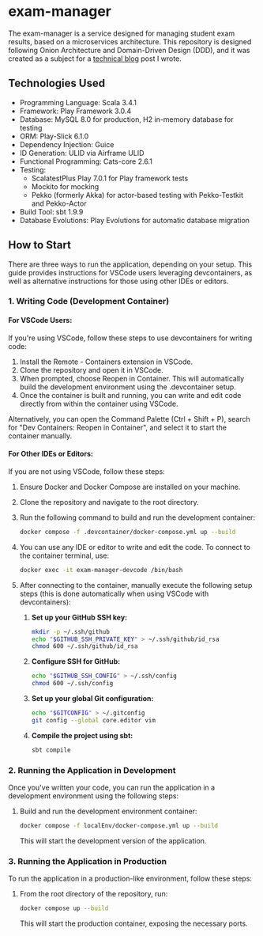 # exam-manager
The exam-manager is a service designed for managing student exam results, based on a microservices architecture. This repository is designed following Onion Architecture and Domain-Driven Design (DDD), and it was created as a subject for a [technical blog](https://daichisakai.net/blog/671692eb687be14a298dc33b) post I wrote.

## Technologies Used
- Programming Language: Scala 3.4.1
- Framework: Play Framework 3.0.4
- Database: MySQL 8.0 for production, H2 in-memory database for testing
- ORM: Play-Slick 6.1.0
- Dependency Injection: Guice
- ID Generation: ULID via Airframe ULID
- Functional Programming: Cats-core 2.6.1
- Testing:
  - ScalatestPlus Play 7.0.1 for Play framework tests
  - Mockito for mocking
  - Pekko (formerly Akka) for actor-based testing with Pekko-Testkit and Pekko-Actor
- Build Tool: sbt 1.9.9
- Database Evolutions: Play Evolutions for automatic database migration

## How to Start
There are three ways to run the application, depending on your setup. This guide provides instructions for VSCode users leveraging devcontainers, as well as alternative instructions for those using other IDEs or editors.

### 1. Writing Code (Development Container)
#### For VSCode Users:
If you're using VSCode, follow these steps to use devcontainers for writing code:

1. Install the Remote - Containers extension in VSCode.
2. Clone the repository and open it in VSCode.
3. When prompted, choose Reopen in Container. This will automatically build the development environment using the .devcontainer setup.
4. Once the container is built and running, you can write and edit code directly from within the container using VSCode.

Alternatively, you can open the Command Palette (Ctrl + Shift + P), search for "Dev Containers: Reopen in Container", and select it to start the container manually.

#### For Other IDEs or Editors:
If you are not using VSCode, follow these steps:

1. Ensure Docker and Docker Compose are installed on your machine.
2. Clone the repository and navigate to the root directory.
3. Run the following command to build and run the development container:
    ~~~bash
    docker compose -f .devcontainer/docker-compose.yml up --build
    ~~~
4. You can use any IDE or editor to write and edit the code. To connect to the container terminal, use:
    ~~~bash
    docker exec -it exam-manager-devcode /bin/bash
    ~~~
5. After connecting to the container, manually execute the following setup steps (this is done automatically when using VSCode with devcontainers):

    1. **Set up your GitHub SSH key:**
        ~~~bash
        mkdir -p ~/.ssh/github
        echo "$GITHUB_SSH_PRIVATE_KEY" > ~/.ssh/github/id_rsa
        chmod 600 ~/.ssh/github/id_rsa
        ~~~

    2. **Configure SSH for GitHub:**
        ~~~bash
        echo "$GITHUB_SSH_CONFIG" > ~/.ssh/config
        chmod 600 ~/.ssh/config
        ~~~

    3. **Set up your global Git configuration:**
        ~~~bash
        echo "$GITCONFIG" > ~/.gitconfig
        git config --global core.editor vim
        ~~~

    4. **Compile the project using sbt:**
        ~~~bash
        sbt compile
        ~~~

### 2. Running the Application in Development
Once you've written your code, you can run the application in a development environment using the following steps:

1. Build and run the development environment container:
    ~~~bash
    docker compose -f localEnv/docker-compose.yml up --build
    ~~~
    This will start the development version of the application.

### 3. Running the Application in Production
To run the application in a production-like environment, follow these steps:

1. From the root directory of the repository, run:
    ~~~bash
    docker compose up --build
    ~~~
    This will start the production container, exposing the necessary ports.